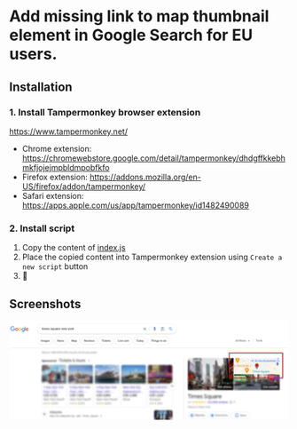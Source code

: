 # Add missing link to map thumbnail element in Google Search for EU users.

## Installation

### 1. Install Tampermonkey browser extension

https://www.tampermonkey.net/

-   Chrome extension: https://chromewebstore.google.com/detail/tampermonkey/dhdgffkkebhmkfjojejmpbldmpobfkfo
-   Firefox extension: https://addons.mozilla.org/en-US/firefox/addon/tampermonkey/
-   Safari extension: https://apps.apple.com/us/app/tampermonkey/id1482490089

### 2. Install script

1. Copy the content of [index.js](./index.js)
2. Place the copied content into Tampermonkey extension using `Create a new script` button
3. 🎉

## Screenshots

![image](./assets/screenshot.png)
